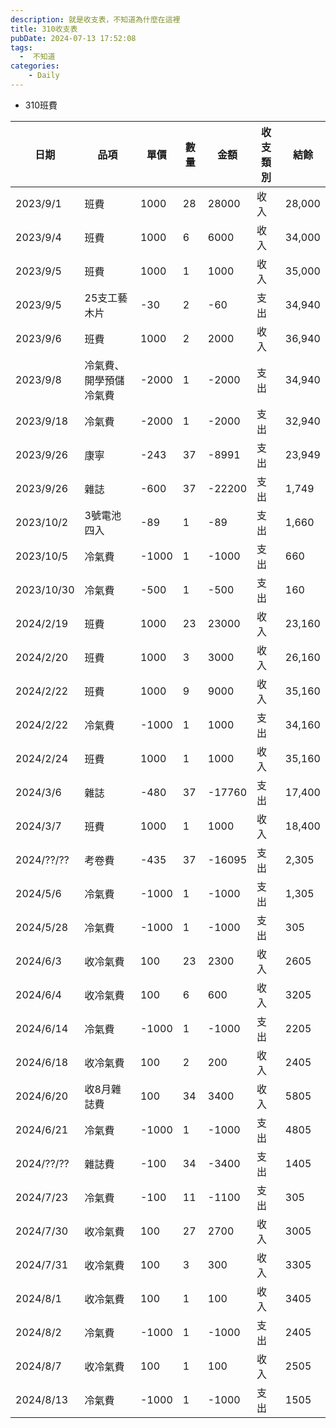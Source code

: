 ```yaml
---
description: 就是收支表，不知道為什麼在這裡
title: 310收支表
pubDate: 2024-07-13 17:52:08
tags:
  -  不知道
categories:
    - Daily
---
```


- 310班費

| 日期       | 品項                   | 單價  | 數量 | 金額   | 收支類別 | 結餘   |
| ---------- | ---------------------- | ----- | ---- | ------ | -------- | ------ |
| 2023/9/1   | 班費                   | 1000  | 28   | 28000  | 收入     | 28,000 |
| 2023/9/4   | 班費                   | 1000  | 6    | 6000   | 收入     | 34,000 |
| 2023/9/5   | 班費                   | 1000  | 1    | 1000   | 收入     | 35,000 |
| 2023/9/5   | 25支工藝木片           | -30   | 2    | -60    | 支出     | 34,940 |
| 2023/9/6   | 班費                   | 1000  | 2    | 2000   | 收入     | 36,940 |
| 2023/9/8   | 冷氣費、開學預儲冷氣費 | -2000 | 1    | -2000  | 支出     | 34,940 |
| 2023/9/18  | 冷氣費                 | -2000 | 1    | -2000  | 支出     | 32,940 |
| 2023/9/26  | 康寧                   | -243  | 37   | -8991  | 支出     | 23,949 |
| 2023/9/26  | 雜誌                   | -600  | 37   | -22200 | 支出     | 1,749  |
| 2023/10/2  | 3號電池四入            | -89   | 1    | -89    | 支出     | 1,660  |
| 2023/10/5  | 冷氣費                 | -1000 | 1    | -1000  | 支出     | 660    |
| 2023/10/30 | 冷氣費                 | -500  | 1    | -500   | 支出     | 160    |
| 2024/2/19  | 班費                   | 1000  | 23   | 23000  | 收入     | 23,160 |
| 2024/2/20  | 班費                   | 1000  | 3    | 3000   | 收入     | 26,160 |
| 2024/2/22  | 班費                   | 1000  | 9    | 9000   | 收入     | 35,160 |
| 2024/2/22  | 冷氣費                 | -1000 | 1    | 1000   | 支出     | 34,160 |
| 2024/2/24  | 班費                   | 1000  | 1    | 1000   | 收入     | 35,160 |
| 2024/3/6   | 雜誌                   | -480  | 37   | -17760 | 支出     | 17,400 |
| 2024/3/7   | 班費                   | 1000  | 1    | 1000   | 收入     | 18,400 |
| 2024/??/?? | 考卷費                 | -435  | 37   | -16095 | 支出     | 2,305  |
| 2024/5/6   | 冷氣費                 | -1000 | 1    | -1000  | 支出     | 1,305  |
| 2024/5/28  | 冷氣費                 | -1000 | 1    | -1000  | 支出     | 305    |
| 2024/6/3   | 收冷氣費               | 100   | 23   | 2300   | 收入     | 2605   |
| 2024/6/4   | 收冷氣費               | 100   | 6    | 600    | 收入     | 3205   |
| 2024/6/14  | 冷氣費                 | -1000 | 1    | -1000  | 支出     | 2205   |
| 2024/6/18  | 收冷氣費               | 100   | 2    | 200    | 收入     | 2405   |
| 2024/6/20  | 收8月雜誌費            | 100   | 34   | 3400   | 收入     | 5805   |
| 2024/6/21  | 冷氣費                 | -1000 | 1    | -1000  | 支出     | 4805   |
| 2024/??/?? | 雜誌費                 | -100  | 34   | -3400  | 支出     | 1405   |
| 2024/7/23  | 冷氣費                 | -100  | 11   | -1100  | 支出     | 305    |
| 2024/7/30  | 收冷氣費               | 100   | 27   | 2700   | 收入     | 3005   |
| 2024/7/31  | 收冷氣費               | 100   | 3    | 300    | 收入     | 3305   |
| 2024/8/1   | 收冷氣費               | 100   | 1    | 100    | 收入     | 3405   |
| 2024/8/2   | 冷氣費                 | -1000 | 1    | -1000  | 支出     | 2405   |
| 2024/8/7   | 收冷氣費               | 100   | 1    | 100    | 收入     | 2505   |
| 2024/8/13  | 冷氣費                 | -1000 | 1    | -1000  | 支出     | 1505   |
